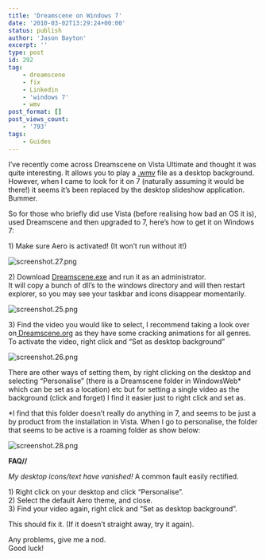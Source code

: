 ```yaml
---
title: 'Dreamscene on Windows 7'
date: '2010-03-02T13:29:24+00:00'
status: publish
author: 'Jason Bayton'
excerpt: ''
type: post
id: 292
tag:
    - dreamscene
    - fix
    - Linkedin
    - 'windows 7'
    - wmv
post_format: []
post_views_count:
    - '793'
tags:
    - Guides
---
```

I’ve recently come across Dreamscene on Vista Ultimate and thought it was quite interesting. It allows you to play a [.wmv](https://en.wikipedia.org/wiki/Windows_Media_Video) file as a desktop background.  
However, when I came to look for it on 7 (naturally assuming it would be there!) it seems it’s been replaced by the desktop slideshow application. Bummer.

So for those who briefly did use Vista (before realising how bad an OS it is), used Dreamscene and then upgraded to 7, here’s how to get it on Windows 7:

1\) Make sure Aero is activated! (It won’t run without it!)

![screenshot.27.png](https://lh6.ggpht.com/_XtX1xEyLe2k/S4zokoQXnWI/AAAAAAAAErc/wmMNk7Z6MxU/screenshot.27.png?imgmax=320)![]()

2\) Download [Dreamscene.exe](https://depositfiles.com/files/kwnjutibp) and run it as an administrator.  
It will copy a bunch of dll’s to the windows directory and will then restart explorer, so you may see your taskbar and icons disappear momentarily.

![screenshot.25.png](https://lh3.ggpht.com/_XtX1xEyLe2k/S4znL42TY8I/AAAAAAAAErQ/3Qiu6yp4rUo/screenshot.25.png?imgmax=640)![]()

3\) Find the video you would like to select, I recommend taking a look over on[ Dreamscene.org](https://dreamscene.org/) as they have some cracking animations for all genres. To activate the video, right click and “Set as desktop background”

![screenshot.26.png](https://lh5.ggpht.com/_XtX1xEyLe2k/S4znMKB0ksI/AAAAAAAAErU/ZLvNBcttYDY/screenshot.26.png?imgmax=640)![]()

There are other ways of setting them, by right clicking on the desktop and selecting “Personalise” (there is a Dreamscene folder in WindowsWeb\* which can be set as a location) etc but for setting a single video as the background (click and forget) I find it easier just to right click and set as.

\*I find that this folder doesn’t really do anything in 7, and seems to be just a by product from the installation in Vista. When I go to personalise, the folder that seems to be active is a roaming folder as show below:

![screenshot.28.png](https://lh6.ggpht.com/_XtX1xEyLe2k/S4zrwp6TGnI/AAAAAAAAErk/hPx22M_NEaA/screenshot.28.png?imgmax=640)![]()

**FAQ//**

 *My desktop icons/text have vanished!* A common fault easily rectified.

1\) Right click on your desktop and click “Personalise”.  
2\) Select the default Aero theme, and close.  
3\) Find your video again, right click and “Set as desktop background”.

This should fix it. (If it doesn’t straight away, try it again).

Any problems, give me a nod.  
Good luck!